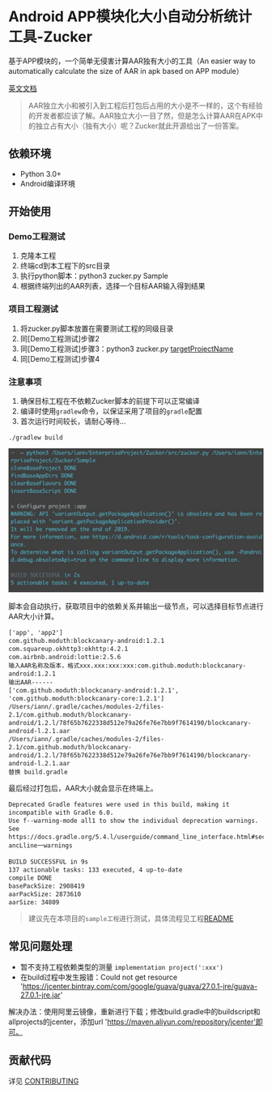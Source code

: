 # Android APP模块化大小自动分析统计工具-Zucker

基于APP模块的，一个简单无侵害计算AAR独有大小的工具（An easier way to automatically calculate the size of AAR in apk based on APP module）

[英文文档](README_EN.md)

> AAR独立大小和被引入到工程后打包后占用的大小是不一样的，这个有经验的开发者都应该了解。AAR独立大小一目了然，但是怎么计算AAR在APK中的独立占有大小（独有大小）呢？Zucker就此开源给出了一份答案。

## 依赖环境
- Python 3.0+
- Android编译环境

## 开始使用
### Demo工程测试
1. 克隆本工程
2. 终端cd到本工程下的src目录
3. 执行python脚本：python3 zucker.py Sample
4. 根据终端列出的AAR列表，选择一个目标AAR输入得到结果

### 项目工程测试
1. 将zucker.py脚本放置在需要测试工程的同级目录
2. 同[Demo工程测试]步骤2
3. 同[Demo工程测试]步骤3：python3 zucker.py [targetProjectName](Android工程名)
4. 同[Demo工程测试]步骤4

### 注意事项
1. 确保目标工程在不依赖Zucker脚本的前提下可以正常编译
2. 编译时使用`gradlew`命令，以保证采用了项目的`gradle`配置
3. 首次运行时间较长，请耐心等待...

```
./gradlew build

```
![配置初始化](./imgs/sample_clone.png)

脚本会自动执行，获取项目中的依赖关系并输出一级节点，可以选择目标节点进行AAR大小计算。

```
['app', 'app2'] 
com.github.moduth:blockcanary-android:1.2.1
com.squareup.okhttp3:okhttp:4.2.1
com.airbnb.android:lottie:2.5.6
输入AAR名称及版本，格式xxx.xxx:xxx:xxx:com.github.moduth:blockcanary-android:1.2.1
输出AAR------
['com.github.moduth:blockcanary-android:1.2.1', 'com.github.moduth:blockcanary-core:1.2.1']
/Users/iann/.gradle/caches/modules-2/files-2.1/com.github.moduth/blockcanary-android/1.2.l/78f65b7622338d512e79a26fe76e7bb9f7614190/blockcanary-android-l.2.1.aar
/Users/iann/.gradle/caches/modules-2/files-2.1/com.github.moduth/blockcanary-android/1.2.l/78f65b7622338d512e79a26fe76e7bb9f7614190/blockcanary-android-l.2.1.aar
替换 build.gradle
```

最后经过打包后，AAR大小就会显示在终端上。

```
Deprecated Gradle features were used in this build, making it incompatible with Gradle 6.0.
Use f--warning-mode all1 to show the individual deprecation warnings.
See https://docs.gradle.org/5.4.l/userguide/command_line_interface.html#sec:comm ancLline一warnings

BUILD SUCCESSFUL in 9s
137 actionable tasks: 133 executed, 4 up-to-date
compile DONE
basePackSize: 2908419
aarPackSize: 2873610
aarSize: 34809
```

> 建议先在本项目的`sample工程`进行测试，具体流程见工程[README](Sample/README.md)


## 常见问题处理
 -  暂不支持工程依赖类型的测量 `implementation project(':xxx')` 
 -  在build过程中发生报错：Could not get resource 'https://jcenter.bintray.com/com/google/guava/guava/27.0.1-jre/guava-27.0.1-jre.jar'
 
 解决办法：使用阿里云镜像，重新进行下载；修改build.gradle中的buildscript和allprojects的jcenter，添加url 'https://maven.aliyun.com/repository/jcenter'即可。

## 贡献代码
详见 [CONTRIBUTING](CONTRIBUTING.rst)

